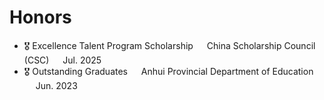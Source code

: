 # Honors
- 🎖 Excellence Talent Program Scholarship &emsp; China Scholarship Council (CSC) &emsp; Jul. 2025
- 🎖 Outstanding Graduates &emsp; Anhui Provincial Department of Education &emsp; Jun. 2023

<!--
- 🎖 Outstanding Graduates &emsp; Anhui University of Science and Technology &emsp; Jun. 2023
- 🎖 Excellent Student Cadre &emsp; Anhui University of Science and Technology &emsp;  2022-2023
-->
